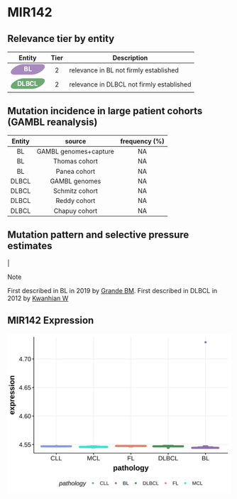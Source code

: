 # MIR142

## Relevance tier by entity

|Entity|Tier|Description                              |
|:------:|:----:|-----------------------------------------|
|![BL](images/icons/BL_tier2.png)    |2   |relevance in BL not firmly established   |
|![DLBCL](images/icons/DLBCL_tier2.png) |2   |relevance in DLBCL not firmly established|

## Mutation incidence in large patient cohorts (GAMBL reanalysis)

|Entity|source               |frequency (%)|
|:------:|:---------------------:|:-------------:|
|BL    |GAMBL genomes+capture|NA           |
|BL    |Thomas cohort        |NA           |
|BL    |Panea cohort         |NA           |
|DLBCL |GAMBL genomes        |NA           |
|DLBCL |Schmitz cohort       |NA           |
|DLBCL |Reddy cohort         |NA           |
|DLBCL |Chapuy cohort        |NA           |

## Mutation pattern and selective pressure estimates

|


> [!NOTE]
> First described in BL in 2019 by [Grande BM](https://pubmed.ncbi.nlm.nih.gov/30617194). First described in DLBCL in 2012 by [Kwanhian W](https://pubmed.ncbi.nlm.nih.gov/23342264)
## MIR142 Expression
![image](images/gene_expression/MIR142_by_pathology.svg)
<!-- ORIGIN: kwanhianMicroRNA142Mutated202012b -->
<!-- BL: grandeGenomewideDiscoverySomatic2019 -->
<!-- DLBCL: kwanhianMicroRNA142Mutated202012b -->
